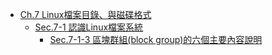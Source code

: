 * [Ch.7 Linux檔案目錄、與磁碟格式](ch7/ch7.md)
  * [Sec.7-1 認識Linux檔案系統](ch7/ch7-1.md)
    * [Sec.7-1-3 區塊群組(block group)的六個主要內容說明](ch7/ch7-1-3.md)